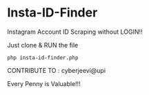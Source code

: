 # Insta-ID-Finder

Instagram Account ID Scraping without LOGIN!!


Just clone & RUN the file
```
php insta-id-finder.php
```

CONTRIBUTE TO : cyberjeevi@upi

Every Penny is Valuable!!!
